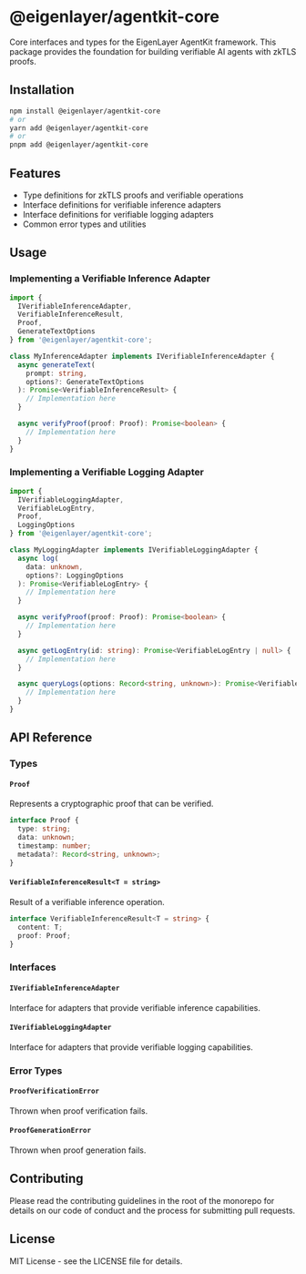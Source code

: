 # @eigenlayer/agentkit-core

Core interfaces and types for the EigenLayer AgentKit framework. This package provides the foundation for building verifiable AI agents with zkTLS proofs.

## Installation

```bash
npm install @eigenlayer/agentkit-core
# or
yarn add @eigenlayer/agentkit-core
# or
pnpm add @eigenlayer/agentkit-core
```

## Features

- Type definitions for zkTLS proofs and verifiable operations
- Interface definitions for verifiable inference adapters
- Interface definitions for verifiable logging adapters
- Common error types and utilities

## Usage

### Implementing a Verifiable Inference Adapter

```typescript
import { 
  IVerifiableInferenceAdapter, 
  VerifiableInferenceResult,
  Proof,
  GenerateTextOptions
} from '@eigenlayer/agentkit-core';

class MyInferenceAdapter implements IVerifiableInferenceAdapter {
  async generateText(
    prompt: string,
    options?: GenerateTextOptions
  ): Promise<VerifiableInferenceResult> {
    // Implementation here
  }

  async verifyProof(proof: Proof): Promise<boolean> {
    // Implementation here
  }
}
```

### Implementing a Verifiable Logging Adapter

```typescript
import {
  IVerifiableLoggingAdapter,
  VerifiableLogEntry,
  Proof,
  LoggingOptions
} from '@eigenlayer/agentkit-core';

class MyLoggingAdapter implements IVerifiableLoggingAdapter {
  async log(
    data: unknown,
    options?: LoggingOptions
  ): Promise<VerifiableLogEntry> {
    // Implementation here
  }

  async verifyProof(proof: Proof): Promise<boolean> {
    // Implementation here
  }

  async getLogEntry(id: string): Promise<VerifiableLogEntry | null> {
    // Implementation here
  }

  async queryLogs(options: Record<string, unknown>): Promise<VerifiableLogEntry[]> {
    // Implementation here
  }
}
```

## API Reference

### Types

#### `Proof`
Represents a cryptographic proof that can be verified.

```typescript
interface Proof {
  type: string;
  data: unknown;
  timestamp: number;
  metadata?: Record<string, unknown>;
}
```

#### `VerifiableInferenceResult<T = string>`
Result of a verifiable inference operation.

```typescript
interface VerifiableInferenceResult<T = string> {
  content: T;
  proof: Proof;
}
```

### Interfaces

#### `IVerifiableInferenceAdapter`
Interface for adapters that provide verifiable inference capabilities.

#### `IVerifiableLoggingAdapter`
Interface for adapters that provide verifiable logging capabilities.

### Error Types

#### `ProofVerificationError`
Thrown when proof verification fails.

#### `ProofGenerationError`
Thrown when proof generation fails.

## Contributing

Please read the contributing guidelines in the root of the monorepo for details on our code of conduct and the process for submitting pull requests.

## License

MIT License - see the LICENSE file for details. 
